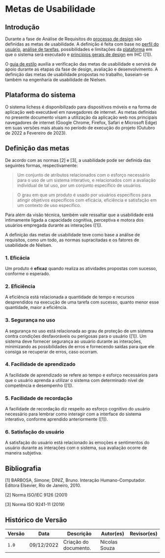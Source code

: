 # Metas de Usabilidade

## Introdução

Durante a fase de Análise de Requisitos do [processo de design](../planejamento/processo_de_design.md) são definidas as metas de usabilidade. A definição é feita com base no [perfil do usuário](./perfil_usuario.md), [análise de tarefas](analise_tarefas.md), possibilidades e limitações da [plataforma](#plataforma-do-sistema) em que o sistema será executado e [princípios gerais de design](principios_gerais.md) em IHC ([1]).

O [guia de estilo](guia_de_estilo.md) auxilia a verificação das metas de usabilidade e servirá de apoio durante as etapas da fase de design, avaliação e desenvolvimento. A definição das metas de usabilidade propostas no trabalho, baseiam-se também na engenharia de usabilidade de Nielsen.

## Plataforma do sistema

O sistema lichess é disponibilizado para dispositivos móveis e na forma de aplicação web executável em navegadores de internet. As metas definidas no presente documento visam a utilização da aplicação web nos principais navegadores de internet (Google Chrome, Firefox, Safari e Microsoft Edge) em suas versões mais atuais no período de execução do projeto (Outubro de 2022 a Fevereiro de 2023).

## Definição das metas

De acordo com as normas [2] e [3], a usabilidade pode ser definida das seguintes formas, respectivamente:

> Um conjunto de atributos relacionados com o esforço necessário para o uso de um sistema
interativo, e relacionados com a avaliação individual de tal uso, por um conjunto específico de
usuários.

> O grau em que um produto é usado por usuários específicos para atingir objetivos específicos
com eficácia, eficiência e satisfação em um contexto de uso específico.

Para além da visão técnica, também vale ressaltar que a usabilidade está intimamente ligada a capacidade cognitiva, perceptiva e motora dos usuários empregada durante as interações ([1]).

A definição das metas de usabilidade teve como base a análise de requisitos, como um todo, as normas supracitadas e os fatores de usabilidade de Nielsen.

### 1. Eficácia

Um produto é **eficaz** quando realiza as atividades propostas com sucesso, conforme o esperado.

### 2. Eficiência

A eficiência está relacionada a quantidade de tempo e recursos desprendidos na execução de uma tarefa com sucesso, quanto menor esse quantidade, maior a eficiência.

### 3. Segurança no uso

A segurança no uso está relacionada ao grau de proteção de um sistema contra condições desfavoráveis ou perigosas para o usuário ([1]). Um sistema deve fornecer segurança ao usuário durante as interações, minimizando as possibilidades de erros e fornecendo saídas para que ele consiga se recuperar de erros, caso ocorram.

### 4. Facilidade de aprendizado

A facilidade de aprendizado se refere ao tempo e esforço necessários para que o usuário aprenda a utilizar o sistema com determinado nível de competência e desempenho ([1]).

### 5. Facilidade de recordação

A facilidade de recordação diz respeito ao esforço cognitivo do usuário necessário para lembrar como interagir com a interface do sistema interativo, conforme aprendido anteriormente ([1]).

### 6. Satisfação do usuário

A satisfação do usuário está relacionado às emoções e sentimentos do usuário durante as interações com o sistema, sua avaliação ocorre de maneira subjetiva.

## Bibliografia

[1] BARBOSA, Simone; DINIZ, Bruno. Interação Humano-Computador. Editora Elsevier, Rio de Janeiro, 2010.

[2] Norma ISO/IEC 9126 (2001)

[3] Norma ISO 9241-11 (2019)

## Histórico de Versão

| Versão | Data       | Descrição                          | Autor(es)     |  Revisor(es)  |
| ------ | ---------- | ---------------------------------- | ------------- | ------------- |
| `1.0`  | 09/12/2022 | Criação do documento.              | Nicolas Souza |               |
